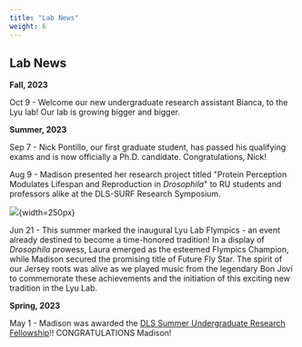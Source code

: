```yaml
---
title: "Lab News"
weight: 6
---
```


## Lab News

**Fall, 2023**

Oct 9 - Welcome our new undergraduate research assistant Bianca, to the Lyu lab! Our lab is growing bigger and bigger.

**Summer, 2023**

Sep 7 - Nick Pontillo, our first graduate student, has passed his qualifying exams and is now officially a Ph.D. candidate. Congratulations, Nick!

Aug 9 - Madison presented her research project titled "Protein Perception Modulates Lifespan and Reproduction in *Drosophila*" to RU students and professors alike at the DLS-SURF Research Symposium.  

![](img/section5-pic1.jpg){width=250px}

Jun 21 - This summer marked the inaugural Lyu Lab Flympics - an event already destined to become a time-honored tradition! In a display of *Drosophila* prowess, Laura emerged as the esteemed Flympics Champion, while Madison secured the promising title of Future Fly Star. The spirit of our Jersey roots was alive as we played music from the legendary Bon Jovi to commemorate these achievements and the initiation of this exciting new tradition in the Lyu Lab.

**Spring, 2023** 

May 1 - Madison was awarded the [DLS Summer Undergraduate Research Fellowship](https://biology.rutgers.edu/biological-sciences/fellowships-and-awards/dls-surf)!! CONGRATULATIONS Madison!

